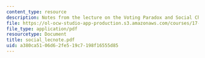 ```yaml
---
content_type: resource
description: Notes from the lecture on the Voting Paradox and Social Choice Theory.
file: https://ol-ocw-studio-app-production.s3.amazonaws.com/courses/17-960-foundations-of-political-science-fall-2004/a380ca5106d62fe519c7198f16555d85_social_lecnote.pdf
file_type: application/pdf
resourcetype: Document
title: social_lecnote.pdf
uid: a380ca51-06d6-2fe5-19c7-198f16555d85
---
```

